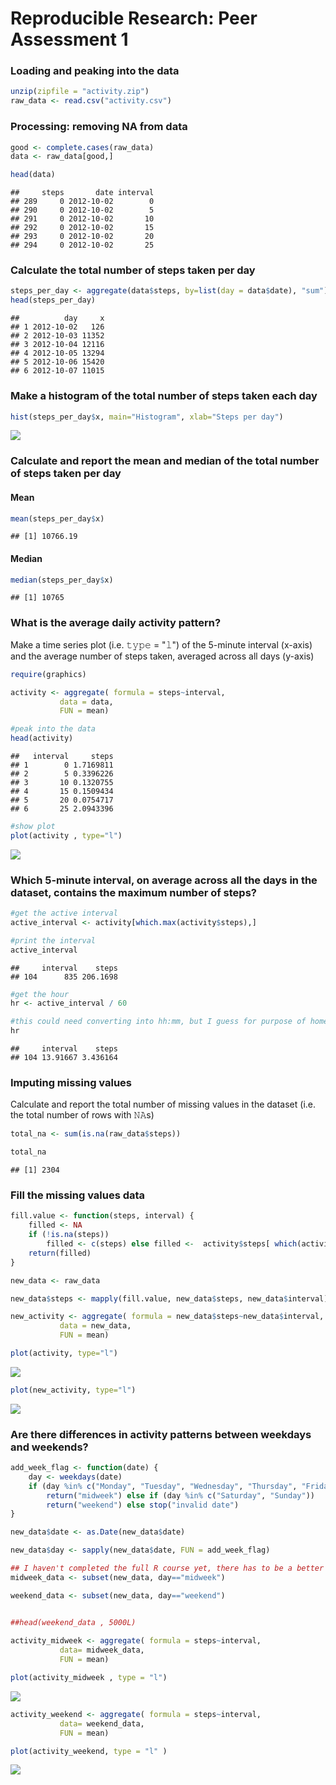 # Reproducible Research: Peer Assessment 1


### Loading and peaking into the data


```r
unzip(zipfile = "activity.zip")
raw_data <- read.csv("activity.csv")
```

### Processing: removing NA from data


```r
good <- complete.cases(raw_data)
data <- raw_data[good,] 

head(data)
```

```
##     steps       date interval
## 289     0 2012-10-02        0
## 290     0 2012-10-02        5
## 291     0 2012-10-02       10
## 292     0 2012-10-02       15
## 293     0 2012-10-02       20
## 294     0 2012-10-02       25
```


### Calculate the total number of steps taken per day


```r
steps_per_day <- aggregate(data$steps, by=list(day = data$date), "sum")
head(steps_per_day)
```

```
##          day     x
## 1 2012-10-02   126
## 2 2012-10-03 11352
## 3 2012-10-04 12116
## 4 2012-10-05 13294
## 5 2012-10-06 15420
## 6 2012-10-07 11015
```


### Make a histogram of the total number of steps taken each day


```r
hist(steps_per_day$x, main="Histogram", xlab="Steps per day")
```

![](PA1_template_files/figure-html/unnamed-chunk-4-1.png)<!-- -->

### Calculate and report the mean and median of the total number of steps taken per day

#### Mean 


```r
mean(steps_per_day$x)
```

```
## [1] 10766.19
```

#### Median 


```r
median(steps_per_day$x)
```

```
## [1] 10765
```


### What is the average daily activity pattern?

 
Make a time series plot (i.e. 𝚝𝚢𝚙𝚎 = "𝚕") of the 5-minute interval (x-axis) and the average number of steps taken, averaged across all days (y-axis)


```r
require(graphics)

activity <- aggregate( formula = steps~interval, 
           data = data,
           FUN = mean)

#peak into the data
head(activity)
```

```
##   interval     steps
## 1        0 1.7169811
## 2        5 0.3396226
## 3       10 0.1320755
## 4       15 0.1509434
## 5       20 0.0754717
## 6       25 2.0943396
```

```r
#show plot
plot(activity , type="l") 
```

![](PA1_template_files/figure-html/unnamed-chunk-7-1.png)<!-- -->

### Which 5-minute interval, on average across all the days in the dataset, contains the maximum number of steps?


```r
#get the active interval
active_interval <- activity[which.max(activity$steps),]

#print the interval
active_interval
```

```
##     interval    steps
## 104      835 206.1698
```

```r
#get the hour
hr <- active_interval / 60

#this could need converting into hh:mm, but I guess for purpose of homework, this is enough
hr
```

```
##     interval    steps
## 104 13.91667 3.436164
```

### Imputing missing values

Calculate and report the total number of missing values in the dataset (i.e. the total number of rows with 𝙽𝙰s)


```r
total_na <- sum(is.na(raw_data$steps))

total_na
```

```
## [1] 2304
```

###  Fill the missing values data


```r
fill.value <- function(steps, interval) {
    filled <- NA
    if (!is.na(steps)) 
        filled <- c(steps) else filled <-  activity$steps[ which(activity$interval == interval )]
    return(filled)
}

new_data <- raw_data

new_data$steps <- mapply(fill.value, new_data$steps, new_data$interval)

new_activity <- aggregate( formula = new_data$steps~new_data$interval, 
           data = new_data,
           FUN = mean)

plot(activity, type="l")
```

![](PA1_template_files/figure-html/unnamed-chunk-10-1.png)<!-- -->

```r
plot(new_activity, type="l")
```

![](PA1_template_files/figure-html/unnamed-chunk-10-2.png)<!-- -->

### Are there differences in activity patterns between weekdays and weekends?


```r
add_week_flag <- function(date) {
    day <- weekdays(date)
    if (day %in% c("Monday", "Tuesday", "Wednesday", "Thursday", "Friday")) 
        return("midweek") else if (day %in% c("Saturday", "Sunday")) 
        return("weekend") else stop("invalid date")
}

new_data$date <- as.Date(new_data$date)

new_data$day <- sapply(new_data$date, FUN = add_week_flag)

## I haven't completed the full R course yet, there has to be a better way to do this.
midweek_data <- subset(new_data, day=="midweek")

weekend_data <- subset(new_data, day=="weekend")


##head(weekend_data , 5000L)
 
activity_midweek <- aggregate( formula = steps~interval, 
           data= midweek_data,
           FUN = mean)

plot(activity_midweek , type = "l")
```

![](PA1_template_files/figure-html/unnamed-chunk-11-1.png)<!-- -->

```r
activity_weekend <- aggregate( formula = steps~interval, 
           data= weekend_data,
           FUN = mean)

plot(activity_weekend, type = "l" )
```

![](PA1_template_files/figure-html/unnamed-chunk-11-2.png)<!-- -->
